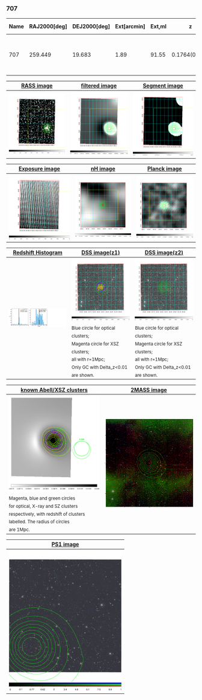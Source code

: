 <div STYLE="page-break-after: always;"></div>

### 707

|Name|RAJ2000[deg]|DEJ2000[deg] |Ext[arcmin]| Ext,ml | z | z_src| C|GC(XSZ,Delta_z<0.01)| GC(OPT,Delta_z<0.01)|GC| R_sig[arcmin] | R500[arcmin] | R500[Mpc]| CRsig[c/s] | CR500[c/s] |L500[1E44 erg/s]|F500[1E-12 erg/s/cm^2]| M500[1E14 Msun]|Tx[keV]|Cnt_sig|Beta|Rc[arcmin]|Comment|Alias|
|---|---|---|---|---|---|------|---|--------|---------|----------|---|---|---|---|---|---|---|---|---|---|---|---|---|---|
|707| 259.449| 19.683| 1.89| 91.55| 0.1764(0.005)| z1, z_xsz| B| MCXC, PSZ2, Tar, XB| A, N, W| A, MCXC, N, PSZ2, Tar, W, XB| 7.338| 6.558| 1.175| 0.253(0.030)| 0.249(0.029)| 4.084(0.191)| 4.698(0.220)| 5.49(0.12)| 6.48(0.09)| 149.1| 0.938(-0.078+0.045)| 3.889(-0.417+0.303)| -| k191|

|[RASS image](../image/707/707_img.pdf)|[filtered image](../image/707/707_fil.pdf)|[Segment image](../image/707/707_seg.pdf)|
|-------------------|--------------------|-------------------|
| <img src="../image/707/707_img.png" width="300">  | <img src="../image/707/707_fil.png" width="300">   | <img src="../image/707/707_seg.png" width="300">  |

|[Exposure image](../image/707/707_mex.pdf)| [nH image](../image/707/707_nh.pdf)| [Planck image](../image/707/707_p.pdf)|
|-------------------|--------------------|-------------------|
|<img src="../image/707/707_mex.png" width="300">   | <img src="../image/707/707_nh.png" width="300">    | <img src="../image/707/707_p.png" width="300"> |

|[Redshift Histogram](../image/707/707_zg.pdf) | [DSS image(z1)](../image/707/707_dss_z1.pdf)      |  [DSS image(z2)](../image/707/707_dss_z2.pdf)    |
|-------------------|--------------------|-------------------|
|<img src="../image/707/707_zg.png" width="300"> |<img src="../image/707/707_dss_z1.png" width="300"> <sub><br>Blue circle for optical clusters; <br>Magenta circle for XSZ clusters; <br>all with r=1Mpc; <br>Only GC with Delta_z<0.01 are shown. </sub>| <img src="../image/707/707_dss_z2.png" width="300"><sub><br>Blue circle for optical clusters; <br>Magenta circle for XSZ clusters; <br>all with r=1Mpc; <br>Only GC with Delta_z<0.01 are shown. </sub> |

|[known Abell/XSZ clusters](../image/707/707_gc.pdf) | [2MASS image](../image/707/707_2mass.pdf)      |
|-------------------|-------------------|
|<img src=../image/707/707_gc.png width="300"> <br><sub>Magenta, blue and green circles <br>for optical, X-ray and SZ clusters <br>respectively, with redshift of clusters <br>labelled. The radius of circles <br>are 1Mpc.</sub>|<img src="../image/707/707_2mass.png" width="300">  |

|[PS1 image](../image/707/707_ps1.pdf)            |
|-------------------|
| <img src="../image/707/707_ps1.pdf" width="300">  |
